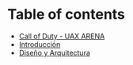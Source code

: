 # Table of contents

* [Call of Duty - UAX ARENA](README.md)
* [Introducción](introduccion.md)
* [Diseño y Arquitectura](diseno-y-arquitectura.md)
